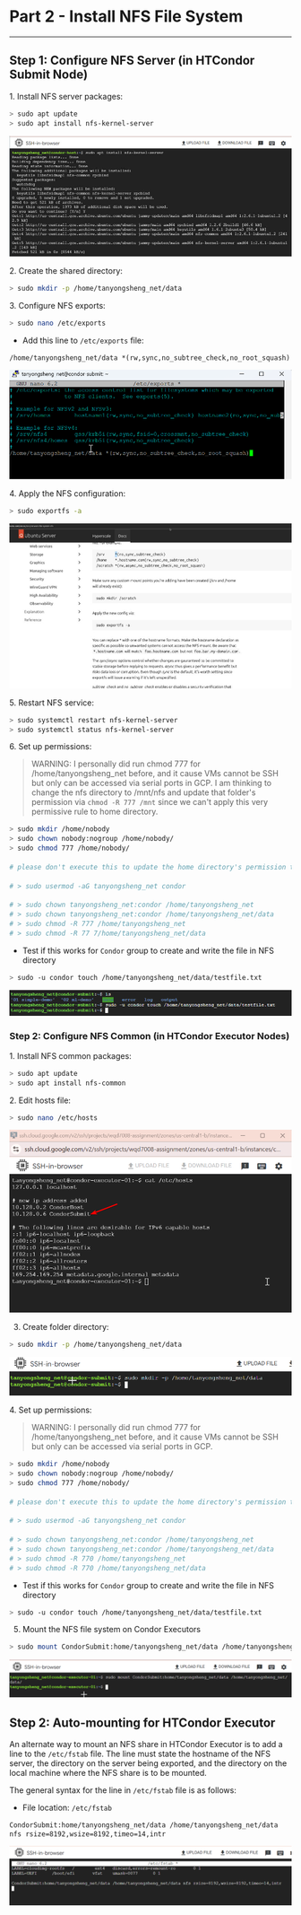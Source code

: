 # Part 2 - Install NFS File System
-----------------------------------

## Step 1: Configure NFS Server (in HTCondor Submit Node)

1\. Install NFS server packages:

```bash
> sudo apt update
> sudo apt install nfs-kernel-server
```

![](/images/4_Part%202%20-%20Install%20NFS%20File%20Syst.jpg)

2\. Create the shared directory:

```bash
> sudo mkdir -p /home/tanyongsheng_net/data
```

3\. Configure NFS exports:

```bash
> sudo nano /etc/exports
```

*   Add this line to `/etc/exports` file:

```text-plain
/home/tanyongsheng_net/data *(rw,sync,no_subtree_check,no_root_squash)
```

![](/images/15_Part%202%20-%20Install%20NFS%20File%20Syst.png)

4\. Apply the NFS configuration:

```bash
> sudo exportfs -a
```

![](/images/1_Part%202%20-%20Install%20NFS%20File%20Syst.jpg)

5\. Restart NFS service:

```bash
> sudo systemctl restart nfs-kernel-server
> sudo systemctl status nfs-kernel-server
```

6\. Set up permissions:

> WARNING: I personally did run chmod 777 for /home/tanyongsheng_net before, and it cause VMs cannot be SSH but only can be accessed via serial ports in GCP. I am thinking to change the nfs directory to /mnt/nfs and update that folder's permission via `chmod -R 777 /mnt` since we can't apply this very permissive rule to home directory.

```bash
> sudo mkdir /home/nobody
> sudo chown nobody:nogroup /home/nobody/
> sudo chmod 777 /home/nobody/

# please don't execute this to update the home directory's permission to very permissive as it will cause your VMs cannot be ssh for access, If you insist to do so in GCP like me, you may have to use Serial Port to login your VMs, as you can't ssh the VMs anymore.

# > sudo usermod -aG tanyongsheng_net condor

# > sudo chown tanyongsheng_net:condor /home/tanyongsheng_net
# > sudo chown tanyongsheng_net:condor /home/tanyongsheng_net/data
# > sudo chmod -R 777 /home/tanyongsheng_net
# > sudo chmod -R 77 7/home/tanyongsheng_net/data

```

*   Test if this works for `Condor` group to create and write the file in NFS directory

```bash
> sudo -u condor touch /home/tanyongsheng_net/data/testfile.txt
```

![](/images/17_Part%202%20-%20Install%20NFS%20File%20Syst.png)

### Step 2: Configure NFS Common (in HTCondor Executor Nodes)

1\. Install NFS common packages:

```bash
> sudo apt update
> sudo apt install nfs-common
```

2\. Edit hosts file:

```bash
> sudo nano /etc/hosts
```

![](/images/16_Part%202%20-%20Install%20NFS%20File%20Syst.png)

3. Create folder directory:
 
```bash
> sudo mkdir -p /home/tanyongsheng_net/data
```

![](/images/10_Part%202%20-%20Install%20NFS%20File%20Syst.png)


4\. Set up permissions:

> WARNING: I personally did run chmod 777 for /home/tanyongsheng_net before, and it cause VMs cannot be SSH but only can be accessed via serial ports in GCP. 

```bash
> sudo mkdir /home/nobody
> sudo chown nobody:nogroup /home/nobody/
> sudo chmod 777 /home/nobody/

# please don't execute this to update the home directory's permission to very permissive as it will cause your VMs cannot be ssh for access, If you insist to do so in GCP like me, you may have to use Serial Port to login your VMs, as you can't ssh the VMs anymore.

# > sudo usermod -aG tanyongsheng_net condor

# > sudo chown tanyongsheng_net:condor /home/tanyongsheng_net
# > sudo chown tanyongsheng_net:condor /home/tanyongsheng_net/data
# > sudo chmod -R 770 /home/tanyongsheng_net
# > sudo chmod -R 770 /home/tanyongsheng_net/data

```

*   Test if this works for `Condor` group to create and write the file in NFS directory

```bash
> sudo -u condor touch /home/tanyongsheng_net/data/testfile.txt
```


5. Mount the NFS file system on Condor Executors

```bash
> sudo mount CondorSubmit:home/tanyongsheng_net/data /home/tanyongsheng_net/data/
```

![](/images/13_Part%202%20-%20Install%20NFS%20File%20Syst.png)

## Step 2: Auto-mounting for HTCondor Executor

An alternate way to mount an NFS share in HTCondor Executor is to add a line to the `/etc/fstab` file. The line must state the hostname of the NFS server, the directory on the server being exported, and the directory on the local machine where the NFS share is to be mounted.

The general syntax for the line in `/etc/fstab` file is as follows:

*   File location: `/etc/fstab`

```text-plain
CondorSubmit:home/tanyongsheng_net/data /home/tanyongsheng_net/data nfs rsize=8192,wsize=8192,timeo=14,intr
```

![](/images/14_Part%202%20-%20Install%20NFS%20File%20Syst.png)

